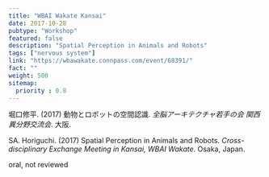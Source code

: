 ```yaml
---
title: "WBAI Wakate Kansai"
date: 2017-10-28
pubtype: "Workshop"
featured: false
description: "Spatial Perception in Animals and Robots"
tags: ["nervous system"]
link: "https://wbawakate.connpass.com/event/68391/"
fact: ""
weight: 500
sitemap:
  priority : 0.8
---
```


堀口修平. (2017) 動物とロボットの空間認識. _全脳アーキテクチャ若手の会 関西異分野交流会_. 大阪.

SA. Horiguchi. (2017) Spatial Perception in Animals and Robots. _Cross-disciplinary Exchange Meeting in Kansai, WBAI Wakate_. Osaka, Japan.

oral, not reviewed
